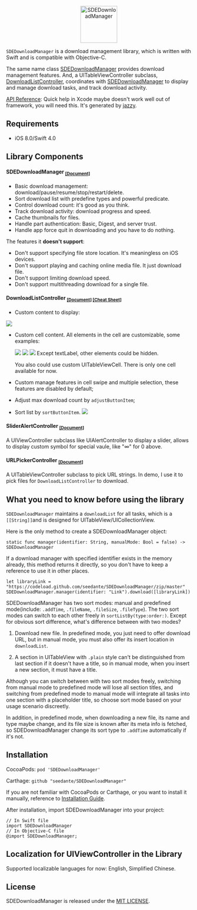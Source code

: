 

<p align="center">

<img src="https://raw.githubusercontent.com/seedante/iOS-Note/master/SDEDownloadManager/ICON.png" alt="SDEDownloadManager" title="SDEDownloadManager" width="100"/>

</p>

`SDEDownloadManager` is a download management library, which is written with Swift and is compatible with Objective-C.

The same name class [SDEDownloadManager](https://seedante.github.io/SDEDownloadManager/Classes/SDEDownloadManager.html) provides download management features. And, a UITableViewController subclass, [DownloadListController](https://seedante.github.io/SDEDownloadManager/Classes/DownloadListController.html), coordinates with [SDEDownloadManager](https://seedante.github.io/SDEDownloadManager/Classes/SDEDownloadManager.html) to display and manage download tasks, and track download activity.

[API Reference](https://seedante.github.io/SDEDownloadManager/): Quick help in Xcode maybe doesn't work well out of framework, you will need this. It's generated by [jazzy](https://github.com/realm/jazzy).

## Requirements

* iOS 8.0/Swift 4.0


## Library Components

#### SDEDownloadManager <sub>[[Document]](https://seedante.github.io/SDEDownloadManager/Classes/SDEDownloadManager.html)

* Basic download management: download/pause/resume/stop/restart/delete.
* Sort download list with predefine types and powerful predicate.
* Control download count: it's good as you think.
* Track download activity: download progress and speed.
* Cache thumbnails for files.
* Handle part authentication: Basic, Digest, and server trust.
* Handle app force quit in downloading and you have to do nothing.

The features it **doesn't support**:

* Don't support specifying file store location. It's meaningless on iOS devices.
* Don't support playing and caching online media file. It just download file.
* Don't support limiting download speed.
* Don't support multithreading download for a single file.


#### DownloadListController <sub>[[Document]](https://seedante.github.io/SDEDownloadManager/Classes/DownloadListController.html) [[Cheat Sheet]](https://github.com/seedante/SDEDownloadManager/wiki/Cheat-Sheet)

* Custom content to display:
 
 ![](https://raw.githubusercontent.com/seedante/iOS-Note/master/SDEDownloadManager/DownloadListType.png)
 
* Custom cell content. All elements in the cell are customizable, some examples:

  ![](https://raw.githubusercontent.com/seedante/iOS-Note/master/SDEDownloadManager/CellTypeA.png)
  ![](https://raw.githubusercontent.com/seedante/iOS-Note/master/SDEDownloadManager/CellTypeB.png)
  ![](https://raw.githubusercontent.com/seedante/iOS-Note/master/SDEDownloadManager/CellTypeC.png)
  Except textLabel, other elements could be hidden. 
  
  You also could use custom UITableViewCell. There is only one cell available for now.
  
* Custom manage features in cell swipe and multiple selection, these features are disabled by default;
* Adjust max download count by `adjustButtonItem`;
* Sort list by `sortButtonItem`.
![](https://raw.githubusercontent.com/seedante/iOS-Note/master/SDEDownloadManager/Swipe.CDC.Sort.png)

#### SliderAlertController <sub>[[Document]](https://seedante.github.io/SDEDownloadManager/Classes/SliderAlertController.html)

A UIViewController subclass like UIAlertController to display a slider, allows to display custom symbol for special vaule, like "∞" for 0 above.

#### URLPickerController <sub>[[Document]](https://seedante.github.io/SDEDownloadManager/Classes/URLPickerController.html)

A UITableViewController subclass to pick URL strings. In demo, I use it to pick files for `DownloadListController` to download.

   
## What you need to know before using the library

`SDEDownloadManager` maintains a `downloadList` for all tasks, which is a `[[String]]`and is designed for UITableView/UICollectionView.

Here is the only method to create a SDEDownloadManager object:

    static func manager(identifier: String, manualMode: Bool = false) -> SDEDownloadManager
    
If a download manager with specified identifier exists in the memory already, this method returns it directly, so you don't have to keep a reference to use it in other places.

    let libraryLink = "https://codeload.github.com/seedante/SDEDownloadManager/zip/master"
    SDEDownloadManager.manager(identifier: "Link").download([libraryLink])


SDEDownloadManager has two sort modes: manual and predefined mode(include: `.addTime`, `.fileName`, `.fileSize`, `.fileType`). The two sort modes can switch to each other freely in `sortListBy(type:order:)`. Except for obvious sort difference, what's difference between with two modes?

1. Download new file. In predefined mode, you just need to offer download URL, but in manual mode, you must also offer its insert location in `downloadList`. 

2. A section in UITableView with `.plain` style can't be distinguished from last section if it doesn't have a title, so in manual mode, when you insert a new section, it must have a title.

Although you can switch between with two sort modes freely, switching from manual mode to predefined mode will lose all section titles, and switching from predefined mode to manual mode will integrate all tasks into one section with a placeholder title, so choose sort mode based on your usage scenario discreetly.

In addition, in predefined mode, when downloading a new file, its name and type maybe change, and its file size is known after its meta info is fetched, so SDEDownloadManager change its sort type to `.addTime` automatically if it's not.


## Installation

CocoaPods: `pod 'SDEDownloadManager'`

Carthage: `github "seedante/SDEDownloadManager"`

If you are not familiar with CocoaPods or Carthage, or you want to install it manually, reference to [Installation Guide](https://github.com/seedante/SDEDownloadManager/wiki/Installation-Guide).

After installation, import SDEDownloadManager into your project:

    // In Swift file
    import SDEDownloadManager
    // In Objective-C file
    @import SDEDownloadManager;


## Localization for UIViewController in the Library

Supported localizable languages for now: English, Simplified Chinese.

## License

SDEDownloadManager is released under the [MIT LICENSE](https://github.com/seedante/SDEDownloadManager/blob/master/LICENSE).